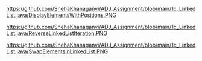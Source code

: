 https://github.com/SnehaKhanaganvi/ADJ_Assignment/blob/main/1c_LinkedList.java/DisplayElementsWithPositions.PNG

https://github.com/SnehaKhanaganvi/ADJ_Assignment/blob/main/1c_LinkedList.java/ReverseLinkedListIteration.PNG

https://github.com/SnehaKhanaganvi/ADJ_Assignment/blob/main/1c_LinkedList.java/SwapElementsInLinkedList.PNG
